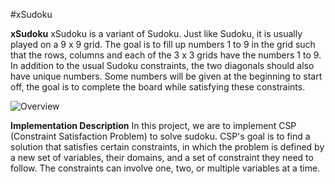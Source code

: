 #xSudoku 

**xSudoku**
xSudoku is a variant of Sudoku. Just like Sudoku, it is usually played on a 9 x 9 grid. The goal is to fill up numbers 1 to 9 in the grid such that the rows, columns and each of the 3 x 3 grids have the numbers 1 to 9. In addition to the usual Sudoku constraints, the two diagonals should also have unique numbers. Some numbers will be given at the beginning to start off, the goal is to complete the board while satisfying these constraints.

<img src='http://i.imgur.com/nVDren1.png' title='Sudoku' width='' alt='Overview' />

**Implementation Description**
In this project, we are to implement CSP (Constraint Satisfaction Problem) to solve sudoku. CSP's goal is to find a solution that satisfies certain constraints, in which the problem is defined by a new set of variables, their domains, and a set of constraint they need to follow. The constraints can involve one, two, or multiple variables at a time. 
